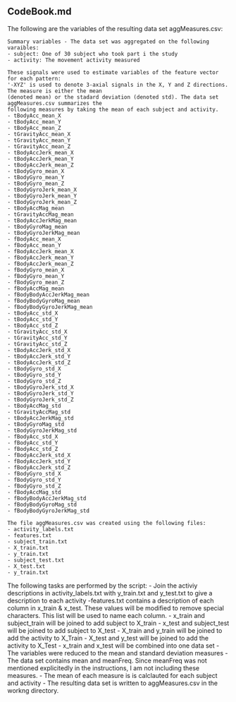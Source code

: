 CodeBook.md
-----------

The following are the variables of the resulting data set aggMeasures.csv:

	Summary variables - The data set was aggregated on the following varaibles:
	- subject: One of 30 subject who took part i the study
	- activity: The movement activity measured
	
	These signals were used to estimate variables of the feature vector for each pattern:  
	'-XYZ' is used to denote 3-axial signals in the X, Y and Z directions. The measure is either the mean 
	(denoted mean) or the stadard deviation (denoted std). The data set aggMeasures.csv summarizes the 
	following measures by taking the mean of each subject and activity.
	- tBodyAcc_mean_X
	- tBodyAcc_mean_Y
	- tBodyAcc_mean_Z
	- tGravityAcc_mean_X
	- tGravityAcc_mean_Y
	- tGravityAcc_mean_Z
	- tBodyAccJerk_mean_X
	- tBodyAccJerk_mean_Y
	- tBodyAccJerk_mean_Z
	- tBodyGyro_mean_X
	- tBodyGyro_mean_Y
	- tBodyGyro_mean_Z
	- tBodyGyroJerk_mean_X
	- tBodyGyroJerk_mean_Y
	- tBodyGyroJerk_mean_Z
	- tBodyAccMag_mean
	- tGravityAccMag_mean
	- tBodyAccJerkMag_mean
	- tBodyGyroMag_mean
	- tBodyGyroJerkMag_mean
	- fBodyAcc_mean_X
	- fBodyAcc_mean_Y
	- fBodyAccJerk_mean_X
	- fBodyAccJerk_mean_Y
	- fBodyAccJerk_mean_Z
	- fBodyGyro_mean_X
	- fBodyGyro_mean_Y
	- fBodyGyro_mean_Z
	- fBodyAccMag_mean
	- fBodyBodyAccJerkMag_mean
	- fBodyBodyGyroMag_mean
	- fBodyBodyGyroJerkMag_mean
	- tBodyAcc_std_X
	- tBodyAcc_std_Y
	- tBodyAcc_std_Z
	- tGravityAcc_std_X
	- tGravityAcc_std_Y
	- tGravityAcc_std_Z
	- tBodyAccJerk_std_X
	- tBodyAccJerk_std_Y
	- tBodyAccJerk_std_Z
	- tBodyGyro_std_X
	- tBodyGyro_std_Y
	- tBodyGyro_std_Z
	- tBodyGyroJerk_std_X
	- tBodyGyroJerk_std_Y
	- tBodyGyroJerk_std_Z
	- tBodyAccMag_std
	- tGravityAccMag_std
	- tBodyAccJerkMag_std
	- tBodyGyroMag_std
	- tBodyGyroJerkMag_std
	- fBodyAcc_std_X
	- fBodyAcc_std_Y
	- fBodyAcc_std_Z
	- fBodyAccJerk_std_X
	- fBodyAccJerk_std_Y
	- fBodyAccJerk_std_Z
	- fBodyGyro_std_X
	- fBodyGyro_std_Y
	- fBodyGyro_std_Z
	- fBodyAccMag_std
	- fBodyBodyAccJerkMag_std
	- fBodyBodyGyroMag_std
	- fBodyBodyGyroJerkMag_std

	The file aggMeasures.csv was created using the following files:
	- activity_labels.txt
	- features.txt
	- subject_train.txt
	- X_train.txt
	- y_train.txt
	- subject_test.txt
	- X_test.txt
	- y_train.txt

The following tasks are performed by the script:
	- Join the activiy descriptions in activity_labels.txt with y_train.txt and y_test.txt to give a description to each activity
	-features.txt contains a description of each column in x_train & x_test. These values will be modified to remove special characters. This list will be used to name each column.
	- x_train and subject_train will be joined to add subject to X_train 
	- x_test and subject_test will be joined to add subject to X_test 
	- X_train and y_train will be joined to add the activity to X_Train
	- X_test and y_test will be joined to add the activity to X_Test
	- x_train and x_test will be combined into one data set
	- The variables were reduced to the mean and standard deviation measures
		- The data set contains mean and meanFreq. Since meanFreq was not mentioned explicitedly in the instructions, I am not including these measures.
	- The mean of each measure is is calclauted for each subject and activity
	- The resulting data set is written to aggMeasures.csv in the workng directory.


